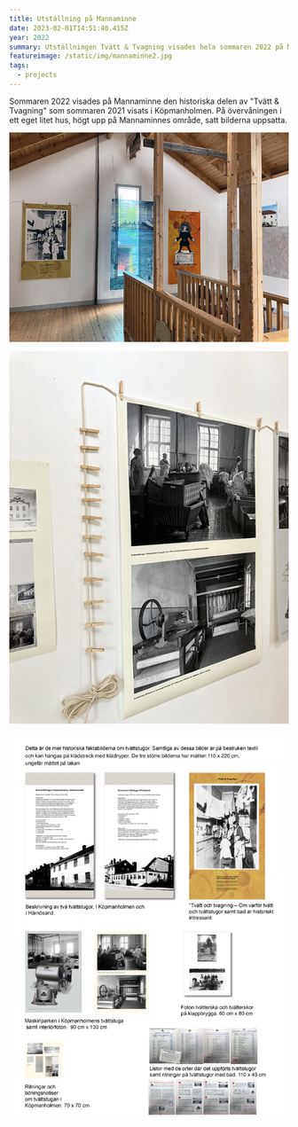 ```yaml
---
title: Utställning på Mannaminne
date: 2023-02-01T14:51:40.415Z
year: 2022
summary: Utställningen Tvätt & Tvagning visades hela sommaren 2022 på Mannaminne.
featureimage: /static/img/mannaminne2.jpg
tags:
  - projects
---
```

Sommaren 2022 visades på Mannaminne den historiska delen av "Tvätt & Tvagning" som sommaren 2021 visats i Köpmanholmen. På övervåningen i ett eget litet hus, högt upp på Mannaminnes område, satt bilderna uppsatta.

![](/static/img/manna6.jpg)

![](/static/img/manna5.jpg)

![](/static/img/mannaminne1.jpg)